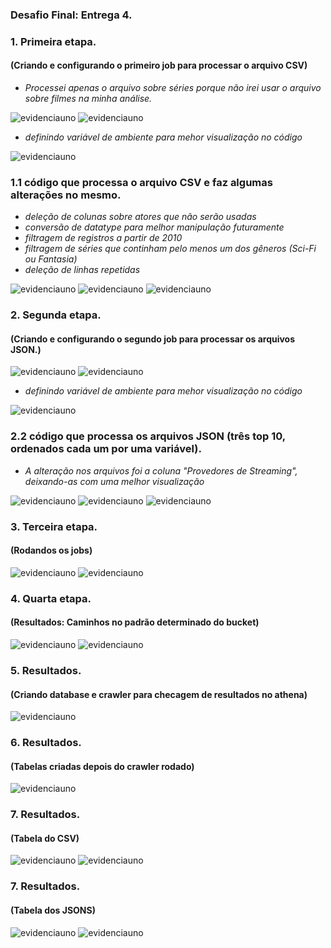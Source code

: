 ### Desafio Final: Entrega 4.

### 1. Primeira etapa.
#### (Criando e configurando o primeiro job para processar o arquivo CSV)

- *Processei apenas o arquivo sobre séries porque não irei usar o arquivo sobre filmes na minha análise.*

![evidenciauno](../Evidências/Evidências_Desafio/01.png)
![evidenciauno](../Evidências/Evidências_Desafio/02.png)

- *definindo variável de ambiente para mehor visualização no código*

![evidenciauno](../Evidências/Evidências_Desafio/03.png)

### 1.1 código que processa o arquivo CSV e faz algumas alterações no mesmo.

- *deleção de colunas sobre atores que não serão usadas*
- *conversão de datatype para melhor manipulação futuramente*
- *filtragem de registros a partir de 2010*
- *filtragem de séries que continham pelo menos um dos gêneros (Sci-Fi ou Fantasia)*
- *deleção de linhas repetidas*

![evidenciauno](../Evidências/Evidências_Desafio/04.png)
![evidenciauno](../Evidências/Evidências_Desafio/05.png)
![evidenciauno](../Evidências/Evidências_Desafio/06.png)

### 2. Segunda etapa.
#### (Criando e configurando o segundo job para processar os arquivos JSON.)

![evidenciauno](../Evidências/Evidências_Desafio/07.png)
![evidenciauno](../Evidências/Evidências_Desafio/08.png)

- *definindo variável de ambiente para mehor visualização no código*

![evidenciauno](../Evidências/Evidências_Desafio/09.png)

### 2.2 código que processa os arquivos JSON (três top 10, ordenados cada um por uma variável).

- *A alteração nos arquivos foi a coluna "Provedores de Streaming", deixando-as com uma melhor visualização*

![evidenciauno](../Evidências/Evidências_Desafio/10.png)
![evidenciauno](../Evidências/Evidências_Desafio/11.png)
![evidenciauno](../Evidências/Evidências_Desafio/12.png)

### 3. Terceira etapa.
#### (Rodandos os jobs)

![evidenciauno](../Evidências/Evidências_Desafio/13.png)
![evidenciauno](../Evidências/Evidências_Desafio/14.png)

### 4. Quarta etapa.
#### (Resultados: Caminhos no padrão determinado do bucket)

![evidenciauno](../Evidências/Evidências_Desafio/15.png)
![evidenciauno](../Evidências/Evidências_Desafio/16.png)

### 5. Resultados. 
#### (Criando database e crawler para checagem de resultados no athena)

![evidenciauno](../Evidências/Evidências_Desafio/17.png)

### 6. Resultados.
#### (Tabelas criadas depois do crawler rodado)

![evidenciauno](../Evidências/Evidências_Desafio/18.png)

### 7. Resultados.
#### (Tabela do CSV)
![evidenciauno](../Evidências/Evidências_Desafio/19.png)
![evidenciauno](../Evidências/Evidências_Desafio/20.png)

### 7. Resultados.
#### (Tabela dos JSONS)
![evidenciauno](../Evidências/Evidências_Desafio/21.png)
![evidenciauno](../Evidências/Evidências_Desafio/22.png)
